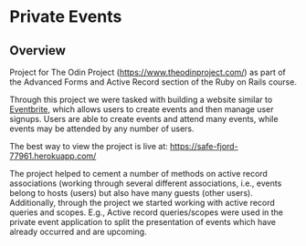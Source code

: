 # Private Events

## Overview

Project for The Odin Project (https://www.theodinproject.com/) as part of the Advanced Forms and Active Record section of the Ruby on Rails course.

Through this project we were tasked with building a website similar to [Eventbrite](https://www.eventbrite.com/), which allows users to create events and then manage user signups. Users are able to create events and attend many events, while events may be attended by any number of users.

The best way to view the project is live at: https://safe-fjord-77961.herokuapp.com/

The project helped to cement a number of methods on active record associations (working through several different associations, i.e., events belong to hosts (users) but also have many guests (other users). Additionally, through the project we started working with active record queries and scopes. E.g., Active record queries/scopes were used in the private event application to split the presentation of events which have already occurred and are upcoming.
